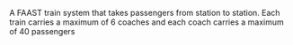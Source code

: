 A FAAST train system that takes passengers from station to station. Each train carries a maximum of 6 coaches and each coach carries a maximum of 40 passengers